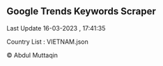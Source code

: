 

## Google Trends Keywords Scraper 
 
Last Update 16-03-2023 , 17:41:35

Country List :
VIETNAM.json



© Abdul Muttaqin 
